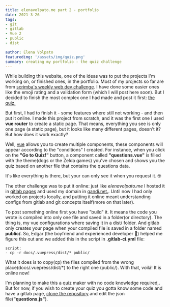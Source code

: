 ```yaml
---
title: elenavolpato.me part 2 - portfolio
date: 2021-3-26
tags: 
- git
- gitlab
- Vue 2
- public
- dist

author: Elena Volpato
featuredimg: '/assets/img/quiz.png'
summary: creating my portfolio - the quiz challenge
---
```

While building this website, one of the ideas was to put the projects I'm working on, or finished ones, in the portfolio. Most of my projects so far are from [scrimba's weekly web dev challenge](https://scrimba.com/learn/weeklychallenge). I have done some easier ones like the emoji rating and a validation form (which I will post here soon). But I decided to finish the most complex one I had made and post it first: [the quiz.](https://quiz.elenavolpato.me/#/)

But first, I had to finish it - some features where still not working - and then put it online. I made this project from scratch, and it was the first one I used **vue router** to create a static page. That means, everything you see is only one page (a static page), but it looks like many different pages, doesn't it? But how does it work exactly? 

Well, [vue](https://vuejs.org) allows you to create multiple components, these components will appear according to the "conditions" I created. For instance, when you click on the **"Go to Quiz!"** button, a component called **"questions.vue"** is filled with the theme(dogs or the Zelda games) you've chosen and shows you the quiz based on another file that contains the questions data. 

It's like everything is there, but your can only see it when you request it. 🤓

The other challenge was to put it online: just like _elenavolpato.me_ I hosted it in [gitlab pages](https://docs.gitlab.com/ee/user/project/pages/) and used my domain in [gandi.net.](https://www.gandi.net/en-US). Until now I had only worked on projects locally, and putting it online meant understanding configs from gitlab and git concepts itself(more on that later). 

To post something online first you have "build" it. It means the code you wrote is compiled into only one file and saved in a folder(or directory). The thing is, my vue configurations where saving it in a dist/ folder. And gitlab only creates your page when your compiled file is saved in a folder named **public/.** So, Edgar (the boyfriend and experienced developer 💜) helped me figure this out and we added this in the script in **.gitlab-ci.yml** file:

```
script:
- cp -r docs/.vuepress/dist/* public/
```

What it does is to copy(cp) the files compiled from the wrong place(docs/.vuepress/dist/*) to the right one (public/). With that, voilá! It is online now!

I'm planning to make this a quiz maker with no code knowledge required,. But for now, if you wish to create your quiz you gotta know some code and have a gitlab page, [clone the repository](https://gitlab.com/elena_volpato/quiz) and edit the json file(**"questions.js"**).










